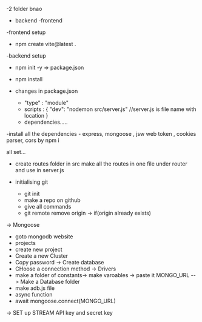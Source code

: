 -2 folder bnao
  - backend
  -frontend

-frontend setup
  - npm create vite@latest .

-backend setup
   - npm init -y => package.json
   - npm install 

- changes in package.json
   - "type" : "module"
   - scripts : {
    "dev": "nodemon src/server.js"   //server.js is file name with location
   }
   - dependencies.....

-install all the dependencies - express, mongoose , jsw web token , cookies parser, cors  by npm i

all set... 

- create routes folder in src
make all the routes in one file under router and use in server.js

- initialising git
   - git init
   - make a repo on github
   - give all commands
   - git remote remove origin -> if(origin already exists)

-> Mongoose
  - goto mongodb website
  - projects
  - create new project
  - Create a new Cluster
  - Copy password -> Create database
  -  CHoose a connection method -> Drivers
  - make a folder of constants-> make varoables -> paste it MONGO_URL
  --> Make a Database folder
  - make adb.js file
  - async function
  - await mongoose.connect(MONGO_URL)

-> SET up STREAM API key and secret key
